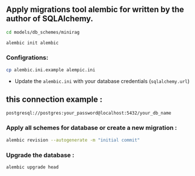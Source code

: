 ## Apply migrations tool alembic for written by the author of SQLAlchemy. 

```bash 
cd models/db_schemes/minirag

alembic init alembic
```

### Configrations:

```bash
cp alembic.ini.example alempic.ini

```

- Update the `alembic.ini` with your database credentials (`sqlalchemy.url`)

## this connection example :
```bash
postgresql://postgres:your_password@localhost:5432/your_db_name

```

### Apply all schemes for database or create a new migration :

```bash
alembic revision --autogenerate -m "initial commit"
```

### Upgrade the database :
```bash
alembic upgrade head
```